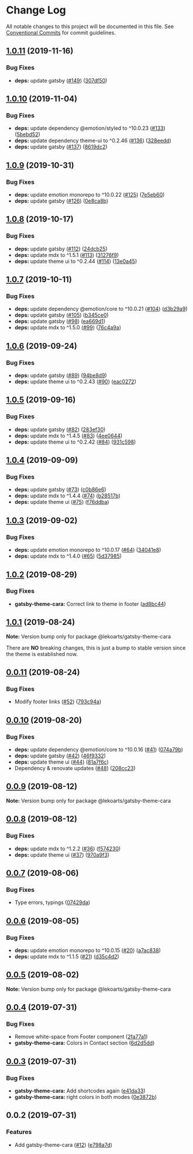 # Change Log

All notable changes to this project will be documented in this file.
See [Conventional Commits](https://conventionalcommits.org) for commit guidelines.

## [1.0.11](https://github.com/LekoArts/gatsby-themes/compare/@lekoarts/gatsby-theme-cara@1.0.10...@lekoarts/gatsby-theme-cara@1.0.11) (2019-11-16)


### Bug Fixes

* **deps:** update gatsby ([#149](https://github.com/LekoArts/gatsby-themes/issues/149)) ([307df50](https://github.com/LekoArts/gatsby-themes/commit/307df50))





## [1.0.10](https://github.com/LekoArts/gatsby-themes/compare/@lekoarts/gatsby-theme-cara@1.0.9...@lekoarts/gatsby-theme-cara@1.0.10) (2019-11-04)


### Bug Fixes

* **deps:** update dependency @emotion/styled to ^10.0.23 ([#133](https://github.com/LekoArts/gatsby-themes/issues/133)) ([5bebd52](https://github.com/LekoArts/gatsby-themes/commit/5bebd52))
* **deps:** update dependency theme-ui to ^0.2.46 ([#136](https://github.com/LekoArts/gatsby-themes/issues/136)) ([328eedd](https://github.com/LekoArts/gatsby-themes/commit/328eedd))
* **deps:** update gatsby ([#137](https://github.com/LekoArts/gatsby-themes/issues/137)) ([8619dc2](https://github.com/LekoArts/gatsby-themes/commit/8619dc2))





## [1.0.9](https://github.com/LekoArts/gatsby-themes/compare/@lekoarts/gatsby-theme-cara@1.0.8...@lekoarts/gatsby-theme-cara@1.0.9) (2019-10-31)


### Bug Fixes

* **deps:** update emotion monorepo to ^10.0.22 ([#125](https://github.com/LekoArts/gatsby-themes/issues/125)) ([7e5eb60](https://github.com/LekoArts/gatsby-themes/commit/7e5eb60))
* **deps:** update gatsby ([#126](https://github.com/LekoArts/gatsby-themes/issues/126)) ([0e8ca8b](https://github.com/LekoArts/gatsby-themes/commit/0e8ca8b))





## [1.0.8](https://github.com/LekoArts/gatsby-themes/compare/@lekoarts/gatsby-theme-cara@1.0.7...@lekoarts/gatsby-theme-cara@1.0.8) (2019-10-17)


### Bug Fixes

* **deps:** update gatsby ([#112](https://github.com/LekoArts/gatsby-themes/issues/112)) ([24dcb25](https://github.com/LekoArts/gatsby-themes/commit/24dcb25))
* **deps:** update mdx to ^1.5.1 ([#113](https://github.com/LekoArts/gatsby-themes/issues/113)) ([31276f9](https://github.com/LekoArts/gatsby-themes/commit/31276f9))
* **deps:** update theme ui to ^0.2.44 ([#114](https://github.com/LekoArts/gatsby-themes/issues/114)) ([13e0a45](https://github.com/LekoArts/gatsby-themes/commit/13e0a45))





## [1.0.7](https://github.com/LekoArts/gatsby-themes/compare/@lekoarts/gatsby-theme-cara@1.0.6...@lekoarts/gatsby-theme-cara@1.0.7) (2019-10-11)


### Bug Fixes

* **deps:** update dependency @emotion/core to ^10.0.21 ([#104](https://github.com/LekoArts/gatsby-themes/issues/104)) ([d3b29a9](https://github.com/LekoArts/gatsby-themes/commit/d3b29a9))
* **deps:** update gatsby ([#105](https://github.com/LekoArts/gatsby-themes/issues/105)) ([b345ce0](https://github.com/LekoArts/gatsby-themes/commit/b345ce0))
* **deps:** update gatsby ([#98](https://github.com/LekoArts/gatsby-themes/issues/98)) ([ea669d1](https://github.com/LekoArts/gatsby-themes/commit/ea669d1))
* **deps:** update mdx to ^1.5.0 ([#99](https://github.com/LekoArts/gatsby-themes/issues/99)) ([76c4a9a](https://github.com/LekoArts/gatsby-themes/commit/76c4a9a))





## [1.0.6](https://github.com/LekoArts/gatsby-themes/compare/@lekoarts/gatsby-theme-cara@1.0.5...@lekoarts/gatsby-theme-cara@1.0.6) (2019-09-24)


### Bug Fixes

* **deps:** update gatsby ([#89](https://github.com/LekoArts/gatsby-themes/issues/89)) ([94be8d9](https://github.com/LekoArts/gatsby-themes/commit/94be8d9))
* **deps:** update theme ui to ^0.2.43 ([#90](https://github.com/LekoArts/gatsby-themes/issues/90)) ([eac0272](https://github.com/LekoArts/gatsby-themes/commit/eac0272))





## [1.0.5](https://github.com/LekoArts/gatsby-themes/compare/@lekoarts/gatsby-theme-cara@1.0.4...@lekoarts/gatsby-theme-cara@1.0.5) (2019-09-16)


### Bug Fixes

* **deps:** update gatsby ([#82](https://github.com/LekoArts/gatsby-themes/issues/82)) ([283ef30](https://github.com/LekoArts/gatsby-themes/commit/283ef30))
* **deps:** update mdx to ^1.4.5 ([#83](https://github.com/LekoArts/gatsby-themes/issues/83)) ([4ee0644](https://github.com/LekoArts/gatsby-themes/commit/4ee0644))
* **deps:** update theme ui to ^0.2.42 ([#84](https://github.com/LekoArts/gatsby-themes/issues/84)) ([931c598](https://github.com/LekoArts/gatsby-themes/commit/931c598))





## [1.0.4](https://github.com/LekoArts/gatsby-themes/compare/@lekoarts/gatsby-theme-cara@1.0.3...@lekoarts/gatsby-theme-cara@1.0.4) (2019-09-09)


### Bug Fixes

* **deps:** update gatsby ([#73](https://github.com/LekoArts/gatsby-themes/issues/73)) ([c0b86e6](https://github.com/LekoArts/gatsby-themes/commit/c0b86e6))
* **deps:** update mdx to ^1.4.4 ([#74](https://github.com/LekoArts/gatsby-themes/issues/74)) ([b28517b](https://github.com/LekoArts/gatsby-themes/commit/b28517b))
* **deps:** update theme ui ([#75](https://github.com/LekoArts/gatsby-themes/issues/75)) ([f76ddba](https://github.com/LekoArts/gatsby-themes/commit/f76ddba))





## [1.0.3](https://github.com/LekoArts/gatsby-themes/compare/@lekoarts/gatsby-theme-cara@1.0.2...@lekoarts/gatsby-theme-cara@1.0.3) (2019-09-02)


### Bug Fixes

* **deps:** update emotion monorepo to ^10.0.17 ([#64](https://github.com/LekoArts/gatsby-themes/issues/64)) ([34041e8](https://github.com/LekoArts/gatsby-themes/commit/34041e8))
* **deps:** update mdx to ^1.4.0 ([#65](https://github.com/LekoArts/gatsby-themes/issues/65)) ([5d37985](https://github.com/LekoArts/gatsby-themes/commit/5d37985))





## [1.0.2](https://github.com/LekoArts/gatsby-themes/compare/@lekoarts/gatsby-theme-cara@1.0.1...@lekoarts/gatsby-theme-cara@1.0.2) (2019-08-29)


### Bug Fixes

* **gatsby-theme-cara:** Correct link to theme in footer ([ad8bc44](https://github.com/LekoArts/gatsby-themes/commit/ad8bc44))





## [1.0.1](https://github.com/LekoArts/gatsby-themes/compare/@lekoarts/gatsby-theme-cara@0.0.11...@lekoarts/gatsby-theme-cara@1.0.1) (2019-08-24)

**Note:** Version bump only for package @lekoarts/gatsby-theme-cara

There are **NO** breaking changes, this is just a bump to stable version since the theme is established now.





## [0.0.11](https://github.com/LekoArts/gatsby-themes/compare/@lekoarts/gatsby-theme-cara@0.0.10...@lekoarts/gatsby-theme-cara@0.0.11) (2019-08-24)


### Bug Fixes

* Modify footer links ([#52](https://github.com/LekoArts/gatsby-themes/issues/52)) ([793c94a](https://github.com/LekoArts/gatsby-themes/commit/793c94a))





## [0.0.10](https://github.com/LekoArts/gatsby-themes/compare/@lekoarts/gatsby-theme-cara@0.0.9...@lekoarts/gatsby-theme-cara@0.0.10) (2019-08-20)


### Bug Fixes

* **deps:** update dependency @emotion/core to ^10.0.16 ([#41](https://github.com/LekoArts/gatsby-themes/issues/41)) ([074a79b](https://github.com/LekoArts/gatsby-themes/commit/074a79b))
* **deps:** update gatsby ([#42](https://github.com/LekoArts/gatsby-themes/issues/42)) ([46f9332](https://github.com/LekoArts/gatsby-themes/commit/46f9332))
* **deps:** update theme ui ([#44](https://github.com/LekoArts/gatsby-themes/issues/44)) ([81a7f6c](https://github.com/LekoArts/gatsby-themes/commit/81a7f6c))
* Dependency & renovate updates ([#48](https://github.com/LekoArts/gatsby-themes/issues/48)) ([208cc23](https://github.com/LekoArts/gatsby-themes/commit/208cc23))





## [0.0.9](https://github.com/LekoArts/gatsby-themes/compare/@lekoarts/gatsby-theme-cara@0.0.8...@lekoarts/gatsby-theme-cara@0.0.9) (2019-08-12)

**Note:** Version bump only for package @lekoarts/gatsby-theme-cara





## [0.0.8](https://github.com/LekoArts/gatsby-themes/compare/@lekoarts/gatsby-theme-cara@0.0.7...@lekoarts/gatsby-theme-cara@0.0.8) (2019-08-12)


### Bug Fixes

* **deps:** update mdx to ^1.2.2 ([#36](https://github.com/LekoArts/gatsby-themes/issues/36)) ([f574230](https://github.com/LekoArts/gatsby-themes/commit/f574230))
* **deps:** update theme ui ([#37](https://github.com/LekoArts/gatsby-themes/issues/37)) ([970a9f3](https://github.com/LekoArts/gatsby-themes/commit/970a9f3))





## [0.0.7](https://github.com/LekoArts/gatsby-themes/compare/@lekoarts/gatsby-theme-cara@0.0.6...@lekoarts/gatsby-theme-cara@0.0.7) (2019-08-06)


### Bug Fixes

* Type errors, typings ([07429da](https://github.com/LekoArts/gatsby-themes/commit/07429da))





## [0.0.6](https://github.com/LekoArts/gatsby-themes/compare/@lekoarts/gatsby-theme-cara@0.0.5...@lekoarts/gatsby-theme-cara@0.0.6) (2019-08-05)


### Bug Fixes

* **deps:** update emotion monorepo to ^10.0.15 ([#20](https://github.com/LekoArts/gatsby-themes/issues/20)) ([a7ac838](https://github.com/LekoArts/gatsby-themes/commit/a7ac838))
* **deps:** update mdx to ^1.1.5 ([#21](https://github.com/LekoArts/gatsby-themes/issues/21)) ([d35c4d2](https://github.com/LekoArts/gatsby-themes/commit/d35c4d2))





## [0.0.5](https://github.com/LekoArts/gatsby-themes/compare/@lekoarts/gatsby-theme-cara@0.0.4...@lekoarts/gatsby-theme-cara@0.0.5) (2019-08-02)

**Note:** Version bump only for package @lekoarts/gatsby-theme-cara





## [0.0.4](https://github.com/LekoArts/gatsby-themes/compare/@lekoarts/gatsby-theme-cara@0.0.3...@lekoarts/gatsby-theme-cara@0.0.4) (2019-07-31)


### Bug Fixes

* Remove white-space from Footer component ([2fa77a1](https://github.com/LekoArts/gatsby-themes/commit/2fa77a1))
* **gatsby-theme-cara:** Colors in Contact section ([6d2d5dd](https://github.com/LekoArts/gatsby-themes/commit/6d2d5dd))





## [0.0.3](https://github.com/LekoArts/gatsby-themes/compare/@lekoarts/gatsby-theme-cara@0.0.2...@lekoarts/gatsby-theme-cara@0.0.3) (2019-07-31)


### Bug Fixes

* **gatsby-theme-cara:** Add shortcodes again ([e41da33](https://github.com/LekoArts/gatsby-themes/commit/e41da33))
* **gatsby-theme-cara:** right colors in both modes ([0e3872b](https://github.com/LekoArts/gatsby-themes/commit/0e3872b))





## 0.0.2 (2019-07-31)


### Features

* Add gatsby-theme-cara ([#12](https://github.com/LekoArts/gatsby-themes/issues/12)) ([e798a7d](https://github.com/LekoArts/gatsby-themes/commit/e798a7d))
